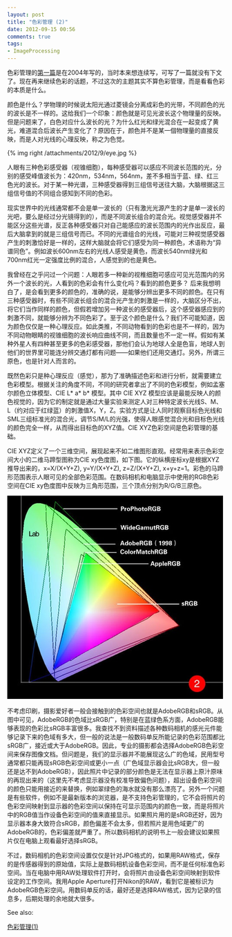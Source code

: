 ```yaml
---
layout: post
title: "色彩管理 (2)"
date: 2012-09-15 00:56
comments: true
tags:
- ImageProcessing
---
```

色彩管理的[第一篇](/2004/11/12/Color-management-1)是在2004年写的，当时本来想连续写，可写了一篇就没有下文了。现在再来继续色彩的话题，不过这次的主题其实不算色彩管理，而是看看色彩的本质是什么。

颜色是什么？学物理的时候说太阳光通过菱镜会分离成彩色的光带，不同颜色的光的波长是不一样的。这给我们一个印象：颜色就是可见光波长这个物理量的反映。但是问题来了，白色对应什么波长的光？为什么红光和绿光混合在一起变成了黄光，难道混合后波长产生变化了？原因在于，颜色并不是某一個物理量的直接反映，而是人对光线的心理反映，称之为色觉。

{% img right /attachments/2012/9/eye.jpg %} 

人眼有三种色彩感受器（视锥细胞），每种感受器可以感应不同波长范围的光，分别的感受峰值波长为：420nm，534nm，564nm，差不多相当于蓝、绿、红三色光的波长。对于某一种光谱，三种感受器得到三组信号送往大脑，大脑根据这三组信号值的不同组合感知到不同的色彩。

现实世界中的光线通常都不会是单一波长的（只有激光光源产生的才是单一波长的光吧，要么是经过分光镜得到的），而是不同波长组合的混合光。视觉感受器并不能区分这些光谱，反正各种感受器只对自己能感应的波长范围内的光作出反应，最后大脑拿到的就是三组信号而已。不同的光谱组合的光线，可能对三种视觉感受器产生的刺激恰好是一样的，这样大脑就会将它们感受为同一种颜色，术语称为“异谱同色”。例如波长600nm左右的光线人感受是黄色，而波长540nm绿光和700nm红光一定强度比例的混合，人感觉到的也是黄色。

我曾经在之乎问过一个问题：人眼若多一种新的视椎细胞可感应可见光范围内的另外一个波长的光，人看到的色彩会有什么变化吗？看到的颜色更多？ 后来我想明白了，是会看到更多的颜色的，准确的说，是能够分辨出更多不同的颜色。在只有三种感受器时，有些不同波长组合的混合光产生的刺激是一样的，大脑区分不出，将它们当作同样的颜色，但假若增加另一种波长的感受器后，这个感受器感应到的刺激不同，就能够分辨为不同色彩了。至于这个颜色是什么？我们不可能知道，因为颜色仅仅是一种心理反应。如此类推，不同动物看到的色彩也是不一样的，因为不同动物眼睛的视锥细胞的波长响应曲线不同，而且数量也不一定一样。假如有某种外星人有四种甚至更多的色彩感受器，那他们会认为地球人全是色盲，地球人到他们的世界里可能连分辨交通灯都有问题——如果他们还用交通灯。另外，所谓三原色，也是针对人而言的。

既然色彩只是种心理反应（感觉），那为了准确描述色彩和进行分析，就需要建立色彩模型。根据关注的角度不同，不同的研究者拿出了不同的色彩模型，例如孟塞尔颜色立体模型、CIE L* a* b* 模型。其中 CIE XYZ 模型应该是最能反映人的颜色视觉的，因为它的制定就是通过大量实验来测定人对三种特定波长光线S、M、L（约对应于红绿蓝）的刺激值X，Y，Z。实验方式是让人同时观察目标色光线和SML三组标准光的混合光，调节S/M/L的光强，使得人眼感觉混合光和目标色光线的颜色完全一样，从而得出目标色的XYZ值。CIE XYZ色彩空间是色彩管理的基础。

CIE XYZ定义了一个三维空间，展现起来不如二维图形直观。经常用来表示色彩空间大小的二维马蹄型图称为CIE xy色度图，如下图。它的纵横座标xy是根据XYZ推导出来的，x=X/(X+Y+Z), y=Y/(X+Y+Z), z=Z/(X+Y+Z), x+y+z=1。彩色的马蹄形范围表示人眼可见的全部色彩范围。在数码相机和电脑显示中使用的RGB色彩空间在CIE xy色度图中反映为三角形范围，三个顶点分别为R/G/B三原色。

![](/attachments/2012/9/gamut.jpg)

不考虑印刷，摄影爱好者一般会接触到的色彩空间也就是AdobeRGB和sRGB。从图中可见，AdobeRGB的色域比sRGB广，特别是在蓝绿色系方面，AdobeRGB能够表现的色彩比sRGB丰富很多。我查找不到资料描述各种数码相机的感光元件能够记录下来的色域有多大，但一般的说法是一般数码单反所能记录的色彩范围都比sRGB广，接近或大于AdobeRGB。因此，专业的摄影都会选择AdobeRGB色彩空间来保存图像文档。但问题是，我们的显示器并不能展现这么广的色域，民用型号通常都只能再现sRGB色彩空间或更小一点（广色域显示器会比sRGB大，但一般还是达不到AdobeRGB），因此照片中记录的部分颜色是无法在显示器上原汁原味的再现出来的（这里先不考虑显示器没有校准导致偏色问题），超出设备色彩空间的颜色只能用接近的来替换，例如翠绿色的海水就没有那么漂亮了。另外一个问题是有些软件，例如不是最新版本的浏览器，是不支持色彩管理的，它不会将照片的色彩空间映射到显示器的色彩空间以保持在可显示范围内的颜色一致，而是将照片中的RGB值当作设备色彩空间的值来直接显示。如果照片用的是sRGB还好，因为显示器本身大致符合sRGB，颜色偏差不会太多，但若照片是用色域更广的AdobeRGB的，色彩偏差就严重了。所以数码相机的说明书上一般会建议如果照片仅在电脑上观看最好选择sRGB。

不过，数码相机的色彩空间设置仅仅是针对JPG格式的，如果用RAW格式，保存的是传感器得到的原始值，实际上是数码相机设备色彩空间，而不是任何标准色彩空间。当在电脑中用RAW处理软件打开时，会将照片由设备色彩空间映射到软件设定的工作空间。我用Apple Aperture打开Nikon的RAW，看到它是被标识为AdobeRGB色彩空间。用数码单反的话，最好还是选择RAW格式，因为记录的信息多，后期处理的余地就大很多。

See also:

[色彩管理(1)](/2004/11/12/Color-management-1)

